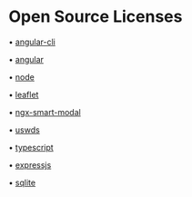 # Open Source Licenses
• [angular-cli](https://github.com/angular/angular-cli/blob/master/LICENSE)

•	[angular](https://github.com/angular/angular/blob/master/LICENSE)

•	[node](https://github.com/nodejs/node/blob/master/LICENSE)

•	[leaflet](https://github.com/Leaflet/Leaflet/blob/master/LICENSE)

•	[ngx-smart-modal](https://github.com/biig-io/ngx-smart-modal/blob/master/LICENSE)

•	[uswds](https://github.com/uswds/uswds/blob/develop/LICENSE.md)

•	[typescript](https://github.com/Microsoft/TypeScript/blob/master/LICENSE.txt)

•	[expressjs](https://github.com/expressjs/express/blob/master/LICENSE)

•	[sqlite](https://www.sqlite.org/copyright.html)
